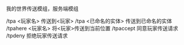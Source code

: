 我的世界传送模组，服务端模组

/tpa <玩家名>           传送到<玩家> 
/tpa <已命名的实体>     传送到已命名的实体
/tpahere <玩家名>       将<玩家>传送到当前位置
/tpaccept              同意玩家传送请求
/tpdeny                拒绝玩家传送请求
